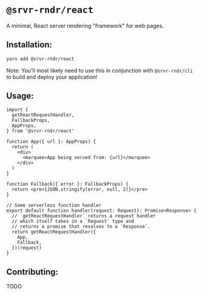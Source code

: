 # `@srvr-rndr/react`

A minimal, React server rendering "framework" for web pages.

## Installation:

```sh
yarn add @srvr-rndr/react
```

Note: You'll most likely need to use this in conjunction with `@srvr-rndr/cli`
to build and deploy your application!

## Usage:

```tsx
import {
  getReactRequestHandler,
  FallbackProps,
  AppProps,
} from '@srvr-rndr/react'

function App({ url }: AppProps) {
  return (
    <div>
      <marquee>App being served from: {url}</marquee>
    </div>
  )
}

function Fallback({ error }: FallbackProps) {
  return <pre>{JSON.stringify(error, null, 2)}</pre>
}

// Some serverless function handler
export default function handler(request: Request): Promise<Response> {
  // `getReactRequestHandler` returns a request handler
  // which itself takes in a `Request` type and
  // returns a promise that resolves to a `Response`.
  return getReactRequestHandler({
    App,
    Fallback,
  })(request)
}
```

## Contributing:

TODO
